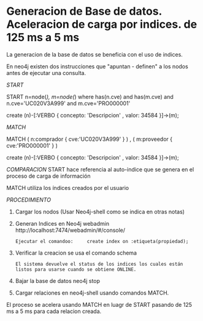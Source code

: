 
Generacion de Base de datos. Aceleracion de carga por indices.  de 125 ms a 5 ms
============


La generacion de la base de datos se beneficia con el uso de indices.

En neo4j existen dos instrucciones que "apuntan - definen" a los nodos antes de ejecutar una consulta.  

*START* 

START n=node(*), m=node(*) where has(n.cve) and has(m.cve) and n.cve='UC020V3A999' and m.cve='PRO000001'  

create (n)-[:VERBO { concepto: 'Descripcion' , valor: 34584 }]->(m);


*MATCH*

MATCH ( n:comprador { cve:'UC020V3A999' } ) ,  ( m:proveedor { cve:'PRO000001' } )  

create (n)-[:VERBO { concepto: 'Descripcion' , valor: 34584 }]->(m);


*COMPARACION*
START hace referencia al auto-indice que se genera en el proceso de carga de información

MATCH utiliza los índices creados por el usuario


*PROCEDIMIENTO*

1) Cargar los nodos  (Usar Neo4j-shell como se indica en otras notas)

2) Generan Indices en Neo4j webadmin  http://localhost:7474/webadmin/#/console/ 

       Ejecutar el comandoo:     create index on :etiqueta(propiedad);

3) Verificar la creacion se usa el comando schema

       El sistema devuelve el status de los indices los cuales están listos para usarse cuando se obtiene ONLINE.

4) Bajar la base de datos    neo4j stop

5) Cargar relaciones  en neo4j-shell usando comandos MATCH.

El proceso se acelera usando MATCH en luagr de START pasando de 125 ms a 5 ms para cada relacion creada.











